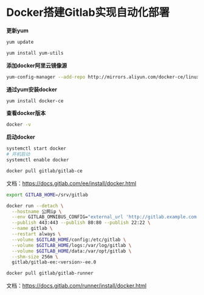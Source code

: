 # Docker搭建Gitlab实现自动化部署

**更新yum**

```bash
yum update
```

```bash
yum install yum-utils
```

**添加docker阿里云镜像源**

```bash
yum-config-manager --add-repo http://mirrors.aliyun.com/docker-ce/linux/centos/docker-ce.repo
```

**通过yum安装docker**

```bash
yum install docker-ce
```

**查看docker版本**

```bash
docker -v
```

**启动docker**

```bash
systemctl start docker
# 开机启动
systemctl enable docker
```

```bash
docker pull gitlab/gitlab-ce
```

文档：<a href="https://docs.gitlab.com/ee/install/docker.html" target="_blank">https://docs.gitlab.com/ee/install/docker.html</a>

```bash
export GITLAB_HOME=/srv/gitlab
```

```bash
docker run --detach \
  --hostname 公网ip \
  --env GITLAB_OMNIBUS_CONFIG="external_url 'http://gitlab.example.com'" \
  --publish 443:443 --publish 80:80 --publish 22:22 \
  --name gitlab \
  --restart always \
  --volume $GITLAB_HOME/config:/etc/gitlab \
  --volume $GITLAB_HOME/logs:/var/log/gitlab \
  --volume $GITLAB_HOME/data:/var/opt/gitlab \
  --shm-size 256m \
  gitlab/gitlab-ee:<version>-ee.0
```

```bash
docker pull gitlab/gitlab-runner
```

文档：<a href="https://docs.gitlab.com/runner/install/docker.html" target="_blank">https://docs.gitlab.com/runner/install/docker.html</a>
